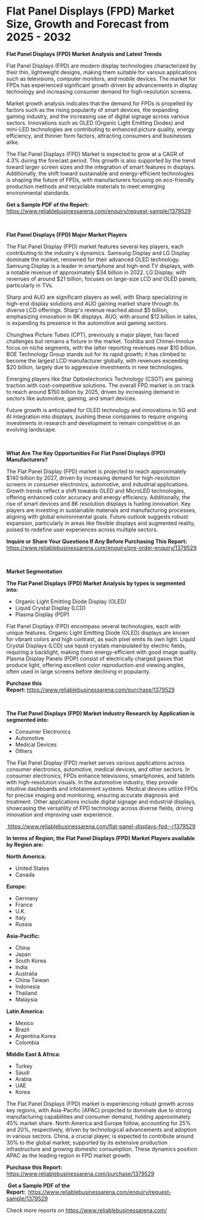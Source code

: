 <p><h1>Flat Panel Displays (FPD) Market Size, Growth and Forecast from 2025 - 2032</h1></p><p><strong>Flat Panel Displays (FPD) Market Analysis and Latest Trends</strong></p>
<p><p>Flat Panel Displays (FPD) are modern display technologies characterized by their thin, lightweight designs, making them suitable for various applications such as televisions, computer monitors, and mobile devices. The market for FPDs has experienced significant growth driven by advancements in display technology and increasing consumer demand for high-resolution screens. </p><p>Market growth analysis indicates that the demand for FPDs is propelled by factors such as the rising popularity of smart devices, the expanding gaming industry, and the increasing use of digital signage across various sectors. Innovations such as OLED (Organic Light Emitting Diodes) and mini-LED technologies are contributing to enhanced picture quality, energy efficiency, and thinner form factors, attracting consumers and businesses alike.</p><p>The Flat Panel Displays (FPD) Market is expected to grow at a CAGR of 4.3% during the forecast period. This growth is also supported by the trend toward larger screen sizes and the integration of smart features in displays. Additionally, the shift toward sustainable and energy-efficient technologies is shaping the future of FPDs, with manufacturers focusing on eco-friendly production methods and recyclable materials to meet emerging environmental standards.</p></p>
<p><strong>Get a Sample PDF of the Report:&nbsp;</strong> <a href="https://www.reliablebusinessarena.com/enquiry/request-sample/1379529?utm_campaign=2042&utm_medium=2&utm_source=Github&utm_content=ia&utm_term=06042025&utm_id=flat-panel-displays-fpd">https://www.reliablebusinessarena.com/enquiry/request-sample/1379529</a></p>
<p>&nbsp;</p>
<p><strong>Flat Panel Displays (FPD) Major Market Players</strong></p>
<p><p>The Flat Panel Display (FPD) market features several key players, each contributing to the industry's dynamics. Samsung Display and LG Display dominate the market, renowned for their advanced OLED technology. Samsung Display is a leader in smartphone and high-end TV displays, with a notable revenue of approximately $34 billion in 2022. LG Display, with revenues of around $21 billion, focuses on large-size LCD and OLED panels, particularly in TVs.</p><p>Sharp and AUO are significant players as well, with Sharp specializing in high-end display solutions and AUO gaining market share through its diverse LCD offerings. Sharp's revenue reached about $5 billion, emphasizing innovation in 8K displays. AUO, with around $12 billion in sales, is expanding its presence in the automotive and gaming sectors.</p><p>Chunghwa Picture Tubes (CPT), previously a major player, has faced challenges but remains a fixture in the market. Toshiba and Chimei-Innolux focus on niche segments, with the latter reporting revenues near $10 billion. BOE Technology Group stands out for its rapid growth; it has climbed to become the largest LCD manufacturer globally, with revenues exceeding $20 billion, largely due to aggressive investments in new technologies.</p><p>Emerging players like Star Optoelectronics Technology (CSOT) are gaining traction with cost-competitive solutions. The overall FPD market is on track to reach around $150 billion by 2025, driven by increasing demand in sectors like automotive, gaming, and smart devices.</p><p>Future growth is anticipated for OLED technology and innovations in 5G and AI integration into displays, pushing these companies to require ongoing investments in research and development to remain competitive in an evolving landscape.</p></p>
<p>&nbsp;</p>
<p><strong>What Are The Key Opportunities For Flat Panel Displays (FPD) Manufacturers?</strong></p>
<p><p>The Flat Panel Display (FPD) market is projected to reach approximately $140 billion by 2027, driven by increasing demand for high-resolution screens in consumer electronics, automotive, and industrial applications. Growth trends reflect a shift towards OLED and MicroLED technologies, offering enhanced color accuracy and energy efficiency. Additionally, the rise of smart devices and 8K resolution displays is fueling innovation. Key players are investing in sustainable materials and manufacturing processes, aligning with global environmental goals. Future outlook suggests robust expansion, particularly in areas like flexible displays and augmented reality, poised to redefine user experiences across multiple sectors.</p></p>
<p><strong>Inquire or Share Your Questions If Any Before Purchasing This Report:</strong> <a href="https://www.reliablebusinessarena.com/enquiry/pre-order-enquiry/1379529?utm_campaign=2042&utm_medium=2&utm_source=Github&utm_content=ia&utm_term=06042025&utm_id=flat-panel-displays-fpd">https://www.reliablebusinessarena.com/enquiry/pre-order-enquiry/1379529</a></p>
<p>&nbsp;</p>
<p><strong>Market Segmentation</strong></p>
<p><strong>The Flat Panel Displays (FPD) Market Analysis by types is segmented into:</strong></p>
<p><ul><li>Organic Light Emitting Diode Display (OLED)</li><li>Liquid Crystal Display (LCD)</li><li>Plasma Display (PDP)</li></ul></p>
<p><p>Flat Panel Displays (FPD) encompass several technologies, each with unique features. Organic Light Emitting Diode (OLED) displays are known for vibrant colors and high contrast, as each pixel emits its own light. Liquid Crystal Displays (LCD) use liquid crystals manipulated by electric fields, requiring a backlight, making them energy-efficient with good image quality. Plasma Display Panels (PDP) consist of electrically charged gases that produce light, offering excellent color reproduction and viewing angles, often used in large screens before declining in popularity.</p></p>
<p><strong>Purchase this Report:&nbsp;</strong><a href="https://www.reliablebusinessarena.com/purchase/1379529?utm_campaign=2042&utm_medium=2&utm_source=Github&utm_content=ia&utm_term=06042025&utm_id=flat-panel-displays-fpd">https://www.reliablebusinessarena.com/purchase/1379529</a></p>
<p>&nbsp;</p>
<p><strong>The Flat Panel Displays (FPD) Market Industry Research by Application is segmented into:</strong></p>
<p><ul><li>Consumer Electronics</li><li>Automotive</li><li>Medical Devices</li><li>Others</li></ul></p>
<p><p>The Flat Panel Display (FPD) market serves various applications across consumer electronics, automotive, medical devices, and other sectors. In consumer electronics, FPDs enhance televisions, smartphones, and tablets with high-resolution visuals. In the automotive industry, they provide intuitive dashboards and infotainment systems. Medical devices utilize FPDs for precise imaging and monitoring, ensuring accurate diagnosis and treatment. Other applications include digital signage and industrial displays, showcasing the versatility of FPD technology across diverse fields, driving innovation and improving user experience.</p></p>
<p><a href="https://www.reliablebusinessarena.com/flat-panel-displays-fpd--r1379529?utm_campaign=2042&utm_medium=2&utm_source=Github&utm_content=ia&utm_term=06042025&utm_id=flat-panel-displays-fpd">&nbsp;https://www.reliablebusinessarena.com/flat-panel-displays-fpd--r1379529</a></p>
<p><strong>In terms of Region, the Flat Panel Displays (FPD) Market Players available by Region are:</strong></p>
<p>
    <p> <strong> North America: </strong>
        <ul>
            <li>United States</li>
            <li>Canada</li>
        </ul>
        </p> 
    <p> <strong> Europe: </strong>
        <ul>
            <li>Germany</li>
            <li>France</li>
            <li>U.K.</li>
            <li>Italy</li>
            <li>Russia</li>
        </ul>
        </p> 
    <p> <strong> Asia-Pacific: </strong>
        <ul>
            <li>China</li>
            <li>Japan</li>
            <li>South Korea</li>
            <li>India</li>
            <li>Australia</li>
            <li>China Taiwan</li>
            <li>Indonesia</li>
            <li>Thailand</li>
            <li>Malaysia</li>
        </ul>
        </p> 
    <p> <strong> Latin America: </strong>
        <ul>
            <li>Mexico</li>
            <li>Brazil</li>
            <li>Argentina Korea</li>
            <li>Colombia</li>
        </ul>
        </p> 
    <p> <strong> Middle East & Africa: </strong>
        <ul>
            <li>Turkey</li>
            <li>Saudi</li>
            <li>Arabia</li>
            <li>UAE</li>
            <li>Korea</li>
        </ul>
    </p>
    </p>
<p><p>The Flat Panel Displays (FPD) market is experiencing robust growth across key regions, with Asia-Pacific (APAC) projected to dominate due to strong manufacturing capabilities and consumer demand, holding approximately 45% market share. North America and Europe follow, accounting for 25% and 20%, respectively, driven by technological advancements and adoption in various sectors. China, a crucial player, is expected to contribute around 30% to the global market, supported by its extensive production infrastructure and growing domestic consumption. These dynamics position APAC as the leading region in FPD market growth.</p></p>
<p><strong>Purchase this Report: </strong><a href="https://www.reliablebusinessarena.com/purchase/1379529?utm_campaign=2042&utm_medium=2&utm_source=Github&utm_content=ia&utm_term=06042025&utm_id=flat-panel-displays-fpd">https://www.reliablebusinessarena.com/purchase/1379529</a></p>
<p>&nbsp;<strong>Get a Sample PDF of the Report:&nbsp;&nbsp;</strong><a href="https://www.reliablebusinessarena.com/enquiry/request-sample/1379529?utm_campaign=2042&utm_medium=2&utm_source=Github&utm_content=ia&utm_term=06042025&utm_id=flat-panel-displays-fpd">https://www.reliablebusinessarena.com/enquiry/request-sample/1379529</a></p>
<p><strong></strong></p>
<p>Check more reports on <a href="https://www.reliablebusinessarena.com/?utm_campaign=2042&utm_medium=2&utm_source=Github&utm_content=ia&utm_term=06042025&utm_id=flat-panel-displays-fpd">https://www.reliablebusinessarena.com/</a></p>
